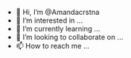 - 👋 Hi, I’m @Amandacrstna
- 👀 I’m interested in ...
- 🌱 I’m currently learning ...
- 💞️ I’m looking to collaborate on ...
- 📫 How to reach me ...

<!---
Amandacrstna/Amandacrstna is a ✨ special ✨ repository because its `README.md` (this file) appears on your GitHub profile.
You can click the Preview link to take a look at your changes.
--->

